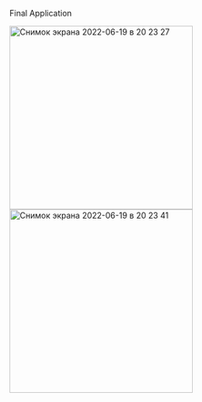 Final Application

<img width="322" alt="Снимок экрана 2022-06-19 в 20 23 27" src="https://user-images.githubusercontent.com/93527566/174493051-87dfca5b-df3b-4c00-b19c-d63b18d18157.png">  <img width="322" alt="Снимок экрана 2022-06-19 в 20 23 41" src="https://user-images.githubusercontent.com/93527566/174493056-e7d38404-f61d-425c-8b5f-3aab0cf4a8f3.png">

